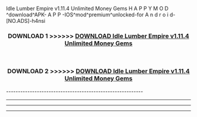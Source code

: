  Idle Lumber Empire v1.11.4 Unlimited Money Gems  H A P P Y M O D ^download^APK- A P P -IOS^mod^premium^unlocked-for A n d r o i d-[NO.ADS]-h4nsi



<div align="center">

<h3>DOWNLOAD 1 >>>>>> <a href="https://en-mod.web.app/?en= Idle Lumber Empire v1.11.4 Unlimited Money Gems ">DOWNLOAD Idle Lumber Empire v1.11.4 Unlimited Money Gems  </a></h3><br>

<h3>DOWNLOAD 2 >>>>>> <a href="https://en-mod.web.app/?en= Idle Lumber Empire v1.11.4 Unlimited Money Gems ">DOWNLOAD Idle Lumber Empire v1.11.4 Unlimited Money Gems  </a></h3>

</div>
----------------------------------------------------------

----------------------------------------------------------

----------------------------------------------------------

----------------------------------------------------------




